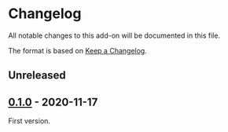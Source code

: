 # Changelog
All notable changes to this add-on will be documented in this file.

The format is based on [Keep a Changelog](https://keepachangelog.com/en/1.0.0/).

## Unreleased


## [0.1.0] - 2020-11-17

First version.

[0.1.0]: https://github.com/zaproxy/zap-extensions/releases/graaljs-v0.1.0
